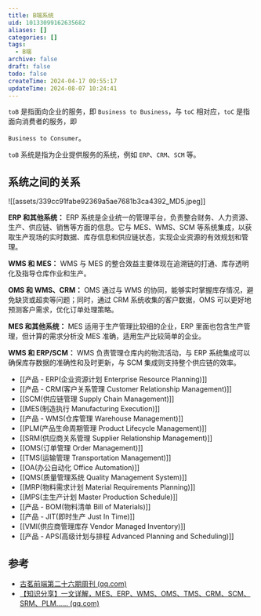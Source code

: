 ```yaml
---
title: B端系统
uid: 10133099162635682
aliases: []
categories: []
tags:
  - B端
archive: false
draft: false
todo: false
createTime: 2024-04-17 09:55:17
updateTime: 2024-08-07 10:24:41
---
```


`toB` 是指面向企业的服务，即 `Business to Business`，与 `toC` 相对应，`toC` 是指面向消费者的服务，即

`Business to Consumer`。

`toB` 系统是指为企业提供服务的系统，例如 `ERP`、`CRM`、`SCM` 等。

## 系统之间的关系

![[assets/339cc91fabe92369a5ae7681b3ca4392_MD5.jpeg]]

**ERP 和其他系统：** ERP 系统是企业统一的管理平台，负责整合财务、人力资源、生产、供应链、销售等方面的信息。它与 MES、WMS、SCM 等系统集成，以获取生产现场的实时数据、库存信息和供应链状态，实现企业资源的有效规划和管理。

**WMS 和 MES：** WMS 与 MES 的整合效益主要体现在追溯链的打通、库存透明化及指导仓库作业和生产。

**OMS 和 WMS、CRM：** OMS 通过与 WMS 的协同，能够实时掌握库存情况，避免缺货或超卖等问题；同时，通过 CRM 系统收集的客户数据，OMS 可以更好地预测客户需求，优化订单处理策略。

**MES 和其他系统：** MES 适用于生产管理比较细的企业，ERP 里面也包含生产管理，但计算的需求分析没 MES 准确，适用生产比较简单的企业。

**WMS 和 ERP/SCM：** WMS 负责管理仓库内的物流活动，与 ERP 系统集成可以确保库存数据的准确性和及时更新，与 SCM 集成则支持整个供应链的效率。

- [[产品 - ERP(企业资源计划 Enterprise Resource Planning)]]
- [[产品 - CRM(客户关系管理 Customer Relationship Management)]]
- [[SCM(供应链管理 Supply Chain Management)]]
- [[MES(制造执行 Manufacturing Execution)]]
- [[产品 - WMS(仓库管理 Warehouse Management)]]
- [[PLM(产品生命周期管理 Product Lifecycle Management)]]
- [[SRM(供应商关系管理 Supplier Relationship Management)]]
- [[OMS(订单管理 Order Management)]]
- [[TMS(运输管理 Transportation Management)]]
- [[OA(办公自动化 Office Automation)]]
- [[QMS(质量管理系统 Quality Management System)]]
- [[MRP(物料需求计划 Material Requirements Planning)]]
- [[MPS(主生产计划 Master Production Schedule)]]
- [[产品 - BOM(物料清单 Bill of Materials)]]
- [[产品 - JIT(即时生产 Just In Time)]]
- [[VMI(供应商管理库存 Vendor Managed Inventory)]]
- [[产品 - APS(高级计划与排程 Advanced Planning and Scheduling)]]

## 参考

- [古茗前端第二十六期周刊 (qq.com)](https://mp.weixin.qq.com/s/cWuiJzR_1Aih3cc_HMhEUQ)
- [【知识分享】一文详解，MES、ERP、WMS、OMS、TMS、CRM、SCM、SRM、PLM…… (qq.com)](https://mp.weixin.qq.com/s?__biz=MzU2MTkzMDgyNQ==&mid=2247491380&idx=1&sn=92b3f14bc86e371d2abbda248eb5698f&scene=21#wechat_redirect)
